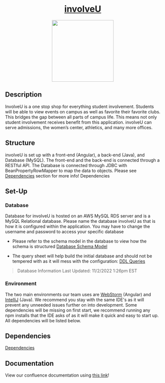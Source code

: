 <h1 align = "center"><a href="https://involveu.us"> involveU </a></h1>
<p  align = "center" > <img src = "https://user-images.githubusercontent.com/59942769/199515690-39584d38-d989-41ef-b7f9-bf47716a10a4.png" width="200" height="200"/> </p>

## Description
<p font-size = "18px">InvolveU is a one stop shop for everything student involvement. Students will be able to view events on campus as well as favorite their favorite clubs. This bridges the gap between all parts of campus life. This means not only student involvement receives benefit from this application. involveU can serve admissions, the women’s center, athletics, and many more offices. </p>

## Structure

involveU is set up with a front-end (Angular), a back-end (Java), and Database (MySQL). The front-end and the back-end is connected through a RESTful API. The Database is connected through JDBC with BeanPropertyRowMapper to map the data to objects. Please see [Dependencies](README.md#dependencies) section for more info!
Dependencies
## Set-Up
### Database

Database for involveU is hosted on an AWS MySQL RDS server and is a MySQL Relational database. Please name the database involveU as that is how it is configured within the application. You may have to change the username and password to access your specific database

- Please refer to the schema model in the database to view how the schema is structured
[Database Schema Model](https://github.com/Nicholas-LeBoeuf/involveU/blob/main/Database)

- The query sheet will help build the initial database and should not be tempered with as it will mess with the configuration:
  [DDL Queries](https://github.com/Nicholas-LeBoeuf/involveU/blob/main/Database)
  
 > Database Information Last Updated: 11/2/2022 1:26pm EST
 
 ### Environment 
 
 The two main environments our team uses are [WebStorm](https://www.jetbrains.com/webstorm/) (Angular) and [IntelliJ](https://www.jetbrains.com/idea/) (Java). We recommend you stay with the same IDE's as it will prevent any unneeded issues further on into development. Some dependencies will be missing on first start, we recommend running any npm installs that the IDE asks of as it will make it quick and easy to start up. All dependencies will be listed below.
 
## Dependencies
              
[Dependencies](https://github.com/Nicholas-LeBoeuf/involveU/network/dependencies)

## Documentation
View our confluence documentation using [this link](https://involveu.atlassian.net/wiki/spaces/ID1/overview?homepageId=491597)!
